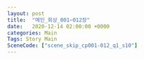 ```yaml
---
layout: post
title:  "메인_회상_001~012장"
date:   2020-12-14 02:00:00 +0000
categories: Main
Tags: Story Main
SceneCode: ["scene_skip_cp001-012_q1_s10"]
---
```

